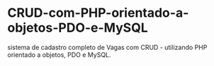 # CRUD-com-PHP-orientado-a-objetos-PDO-e-MySQL
sistema de cadastro completo de Vagas com CRUD - utilizando PHP orientado a objetos, PDO e MySQL.
